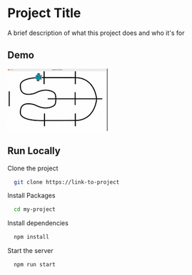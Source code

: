 
# Project Title

A brief description of what this project does and who it's for


## Demo

![](./simulator.gif)

## Run Locally

Clone the project

```bash
  git clone https://link-to-project
```

Install Packages

```bash
  cd my-project
```

Install dependencies

```bash
  npm install
```

Start the server

```bash
  npm run start
```

